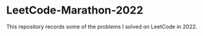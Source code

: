 # LeetCode-Marathon-2022
This repository records some of the problems I solved on LeetCode in 2022.
